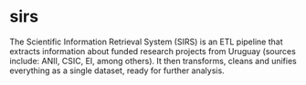 # sirs
The Scientific Information Retrieval System (SIRS) is an ETL pipeline that extracts information about funded research projects from Uruguay (sources include: ANII, CSIC, EI, among others). It then transforms, cleans and unifies everything as a single dataset, ready for further analysis.
